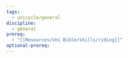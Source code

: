 ```yaml
---
tags:
  - unicycle/general
discipline:
  - general
prereq:
  - "[[Resources/Uni Bible/skills/riding]]"
optional-prereq: 
---
```

